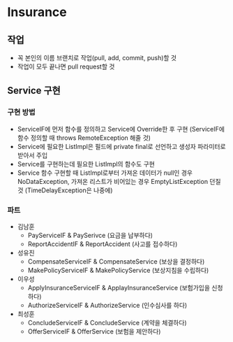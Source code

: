 # Insurance
## 작업
* 꼭 본인의 이름 브랜치로 작업(pull, add, commit, push)할 것
* 작업이 모두 끝나면 pull request할 것
## Service 구현
### 구현 방법
* ServiceIF에 먼저 함수를 정의하고 Service에 Override한 후 구현 (ServiceIF에 함수 정의할 때 throws RemoteException 해줄 것)
* Service에 필요한 ListImpl은 필드에 private final로 선언하고 생성자 파라미터로 받아서 주입
* Service를 구현하는데 필요한 ListImpl의 함수도 구현
* Service 함수 구현할 때 ListImpl로부터 가져온 데이터가 null인 경우 NoDataException, 가져온 리스트가 비어있는 경우 EmptyListException 던질 것 (TimeDelayException은 나중에)
### 파트
* 김남훈
  * PayServiceIF & PaySerivce (요금을 납부하다)
  * ReportAccidentIF & ReportAccident (사고를 접수하다)
* 성유진
  * CompensateServiceIF & CompensateService (보상을 결정하다)
  * MakePolicyServiceIF & MakePolicyService (보상지침을 수립하다)
* 이우성
  * ApplyInsuranceServiceIF & ApplayInsuranceService (보험가입을 신청하다)
  * AuthorizeServiceIF & AuthorizeService (인수심사를 하다)
* 최성훈
  * ConcludeServiceIF & ConcludeService (계약을 체결하다)
  * OfferServiceIF & OfferService (보험을 제안하다)
